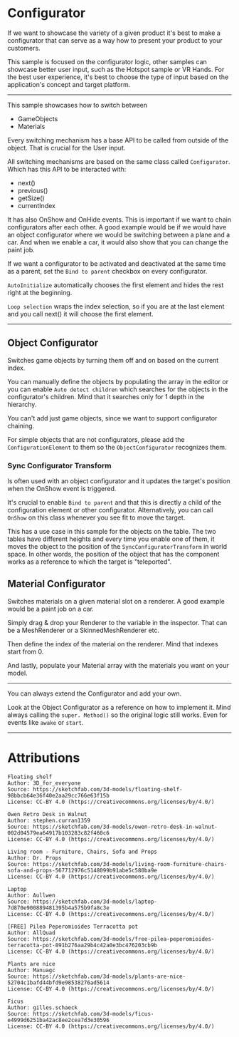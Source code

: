 # Configurator

If we want to showcase the variety of a given product it's best to make a configurator that can serve as a way how to present your product to your customers.

This sample is focused on the configurator logic, other samples can showcase better user input, such as the Hotspot sample or VR Hands. For the best user experience, it's best to choose the type of input based on the application's concept and target platform.

---

This sample showcases how to switch between
 - GameObjects
 - Materials

Every switching mechanism has a base API to be called from outside of the object. That is crucial for the User input.

All switching mechanisms are based on the same class called `Configurator`. Which has this API to be interacted with:
 - next()
 - previous()
 - getSize()
 - currentIndex

It has also OnShow and OnHide events. This is important if we want to chain configurators after each other. A good example would be if we would have an object configurator where we would be switching between a plane and a car. And when we enable a car, it would also show that you can change the paint job.

If we want a configurator to be activated and deactivated at the same time as a parent, set the `Bind to parent` checkbox on every configurator.

`AutoInitialize` automatically chooses the first element and hides the rest right at the beginning.

`Loop selection` wraps the index selection, so if you are at the last element and you call next() it will choose the first element.

---

## Object Configurator

Switches game objects by turning them off and on based on the current index.

You can manually define the objects by populating the array in the editor or you can enable `Auto detect children` which searches for the objects in the configurator's children. Mind that it searches only for 1 depth in the hierarchy.

You can't add just game objects, since we want to support configurator chaining.

For simple objects that are not configurators, please add the `ConfigurationElement` to them so the `ObjectConfigurator` recognizes them.

### Sync Configurator Transform

Is often used with an object configurator and it updates the target's position when the OnShow event is triggered.

It's crucial to enable `Bind to parent` and that this is directly a child of the configuration element or other configurator. Alternatively, you can call `OnShow` on this class whenever you see fit to move the target.

This has a use case in this sample for the objects on the table. The two tables have different heights and every time you enable one of them, it moves the object to the position of the `SyncConfiguratorTransform` in world space. In other words, the position of the object that has the component works as a reference to which the target is "teleported".

## Material Configurator

Switches materials on a given material slot on a renderer. A good example would be a paint job on a car.

Simply drag & drop your Renderer to the variable in the inspector. That can be a MeshRenderer or a SkinnedMeshRenderer etc.

Then define the index of the material on the renderer. Mind that indexes start from 0.

And lastly, populate your Material array with the materials you want on your model.

---

You can always extend the Configurator and add your own.

Look at the Object Configurator as a reference on how to implement it. Mind always calling the `super. Method()` so the original logic still works. Even for events like `awake` or `start`.

---

# Attributions

```
Floating shelf
Author: 3D_for_everyone
Source: https://sketchfab.com/3d-models/floating-shelf-98bbcb64e36f40e2aa29cc766e63f15b
License: CC-BY 4.0 (https://creativecommons.org/licenses/by/4.0/)

Owen Retro Desk in Walnut
Author: stephen.curran1359
Source: https://sketchfab.com/3d-models/owen-retro-desk-in-walnut-002d04579ea64917b103283c82f460c6
License: CC-BY 4.0 (https://creativecommons.org/licenses/by/4.0/)

Living room - Furniture, Chairs, Sofa and Props
Author: Dr. Props
Source: https://sketchfab.com/3d-models/living-room-furniture-chairs-sofa-and-props-567712976c5148099b91abe5c580ba9e
License: CC-BY 4.0 (https://creativecommons.org/licenses/by/4.0/)

Laptop
Author: Aullwen
Source: https://sketchfab.com/3d-models/laptop-7d870e900889481395b4a575b9fa8c3e
License: CC-BY 4.0 (https://creativecommons.org/licenses/by/4.0/)

[FREE] Pilea Peperomioides Terracotta pot
Author: AllQuad
Source: https://sketchfab.com/3d-models/free-pilea-peperomioides-terracotta-pot-891b276aa29b4c42a0e3bc476203cb9b
License: CC-BY 4.0 (https://creativecommons.org/licenses/by/4.0/)

Plants are nice
Author: Manuagc
Source: https://sketchfab.com/3d-models/plants-are-nice-52704c1bafd44bfd9e98538276ad5614
License: CC-BY 4.0 (https://creativecommons.org/licenses/by/4.0/)

Ficus
Author: gilles.schaeck
Source: https://sketchfab.com/3d-models/ficus-e4999d6251ba42ac8ee2cea7d3e30596
License: CC-BY 4.0 (https://creativecommons.org/licenses/by/4.0/)
```